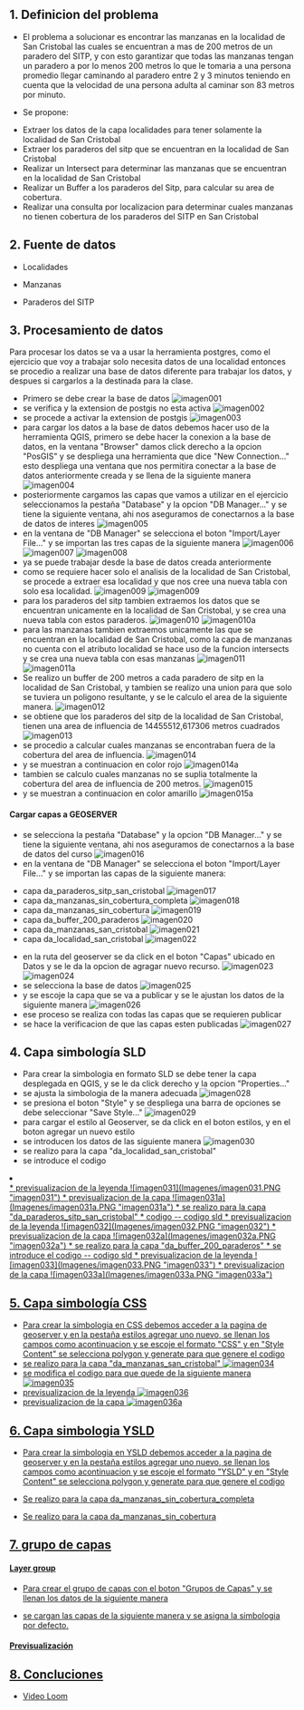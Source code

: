 ## 1. Definicion del problema

* El problema a solucionar es encontrar las manzanas en la localidad de San Cristobal las cuales se encuentran a mas de 200 metros de un paradero del SITP, y con esto garantizar que todas las manzanas tengan un paradero a por lo menos 200 metros lo que le tomaria a una persona promedio llegar caminando al paradero entre 2 y 3 minutos teniendo en cuenta que la velocidad de una persona adulta al caminar son 83 metros por minuto.

* Se propone:
- Extraer los datos de la capa localidades para tener solamente la localidad de San Cristobal
- Extraer los paraderos del sitp que se encuentran en la localidad de San Cristobal
- Realizar un Intersect para determinar las manzanas que se encuentran en la localidad de San Cristobal
- Realizar un Buffer a los paraderos del Sitp, para calcular su area de cobertura.
- Realizar una consulta por localizacion para determinar cuales manzanas no tienen cobertura de los paraderos del SITP en San Cristobal

## 2. Fuente de datos

* Localidades

* Manzanas

* Paraderos del SITP

## 3. Procesamiento de datos

Para procesar los datos se va a usar la herramienta postgres, como el ejercicio que voy a trabajar solo necesita datos de una localidad entonces se procedio a realizar una base de datos diferente para trabajar los datos, y despues si cargarlos a la destinada para la clase.

* Primero se debe crear la base de datos
![imagen001](Imagenes/imagen001.PNG "imagen001")
* se verifica y la extension de postgis no esta activa
![imagen002](Imagenes/imagen002.PNG "imagen002")
* se procede a activar la extension de postgis
![imagen003](Imagenes/imagen003.PNG "imagen003")
* para cargar los datos a la base de datos debemos hacer uso de la herramienta QGIS, primero se debe hacer la conexion a la base de datos, en la ventana "Browser" damos click derecho a la opcion "PosGIS" y se despliega una herramienta que dice "New Connection..." esto despliega una ventana que nos permitira conectar a la base de datos anteriormente creada y se llena de la siguiente manera
![imagen004](Imagenes/imagen004.PNG "imagen004")
* posteriormente cargamos las capas que vamos a utilizar en el ejercicio seleccionamos la pestaña "Database" y la opcion "DB Manager..." y se tiene la siguiente ventana, ahi nos aseguramos de conectarnos a la base de datos de interes
![imagen005](Imagenes/imagen005.PNG "imagen005")
* en la ventana de "DB Manager" se selecciona el boton "Import/Layer File..." y se importan las tres capas de la siguiente manera
![imagen006](Imagenes/imagen006.PNG "imagen006")
![imagen007](Imagenes/imagen007.PNG "imagen007")
![imagen008](Imagenes/imagen008.PNG "imagen008")
* ya se puede trabajar desde la base de datos creada anteriormente
* como se requiere hacer solo el analisis de la localidad de San Cristobal, se procede a extraer esa localidad y que nos cree una nueva tabla con solo esa localidad.
![imagen009](Imagenes/imagen009.PNG "imagen009")
![imagen009](Imagenes/imagen009a.PNG "imagen009a")
* para los paraderos del sitp tambien extraemos los datos que se encuentran unicamente en la localidad de San Cristobal, y se crea una nueva tabla con estos paraderos.
![imagen010](Imagenes/imagen010.PNG "imagen010")
![imagen010a](Imagenes/imagen010a.PNG "imagen010a")
* para las manzanas tambien extraemos unicamente las que se encuentran en la localidad de San Cristobal, como la capa de manzanas no cuenta con el atributo localidad se hace uso de la funcion intersects y se crea una nueva tabla con esas manzanas
![imagen011](Imagenes/imagen011.PNG "imagen011")
![imagen011a](Imagenes/imagen011a.PNG "imagen011a")
* Se realizo un buffer de 200 metros a cada paradero de sitp en la localidad de San Cristobal, y tambien se realizo una union para que solo se tuviera un poligono resultante, y se le calculo el area de la siguiente manera.
![imagen012](Imagenes/imagen012.PNG "imagen012")
* se obtiene que los paraderos del sitp de la localidad de San Cristobal, tienen una area de influencia de 14455512,617306 metros cuadrados 
![imagen013](Imagenes/imagen013.PNG "imagen013")
* se procedio a calcular cuales manzanas se encontraban fuera de la cobertura del area de influencia.
![imagen014](Imagenes/imagen014.PNG "imagen014")
* y se muestran a continuacion en color rojo
![imagen014a](Imagenes/imagen014a.PNG "imagen014a")
* tambien se calculo cuales manzanas no se suplia totalmente la cobertura del area de influencia de 200 metros.
![imagen015](Imagenes/imagen015.PNG "imagen015")
* y se muestran a continuacion en color amarillo
![imagen015a](Imagenes/imagen015a.PNG "imagen015a")


#### Cargar capas a GEOSERVER

* se selecciona la pestaña "Database" y la opcion "DB Manager..." y se tiene la siguiente ventana, ahi nos aseguramos de conectarnos a la base de datos del curso
![imagen016](Imagenes/imagen016.PNG "imagen016")
* en la ventana de "DB Manager" se selecciona el boton "Import/Layer File..." y se importan las capas de la siguiente manera:
- capa da_paraderos_sitp_san_cristobal
![imagen017](Imagenes/imagen017.PNG "imagen017")
- capa da_manzanas_sin_cobertura_completa
![imagen018](Imagenes/imagen018.PNG "imagen018")
- capa da_manzanas_sin_cobertura
![imagen019](Imagenes/imagen019.PNG "imagen019")
- capa da_buffer_200_paraderos
![imagen020](Imagenes/imagen020.PNG "imagen020")
- capa da_manzanas_san_cristobal
![imagen021](Imagenes/imagen021.PNG "imagen021")
- capa da_localidad_san_cristobal
![imagen022](Imagenes/imagen022.PNG "imagen022")
* en la ruta del geoserver se da click en el boton "Capas" ubicado en Datos y se le da la opcion de agragar nuevo recurso.
![imagen023](Imagenes/imagen023.PNG "imagen023")
![imagen024](Imagenes/imagen024.PNG "imagen024")
* se selecciona la base de datos 
![imagen025](Imagenes/imagen025.PNG "imagen025")
* y se escoje la capa que se va a publicar y se le ajustan los datos de la siguiente manera
![imagen026](Imagenes/imagen026.PNG "imagen026")
* ese proceso se realiza con todas las capas que se requieren publicar
* se hace la verificacion de que las capas esten publicadas
![imagen027](Imagenes/imagen027.PNG "imagen027")


## 4. Capa simbología SLD

* Para crear la simbologia en formato SLD se debe tener la capa desplegada en QGIS, y se le da click derecho y la opcion "Properties..."
* se ajusta la simbologia de la manera adecuada
![imagen028](Imagenes/imagen028.PNG "imagen028")
* se presiona el boton "Style" y se despliega una barra de opciones se debe seleccionar "Save Style..." 
![imagen029](Imagenes/imagen029.PNG "imagen029")
* para cargar el estilo al Geoserver, se da click en el boton estilos, y en el boton agregar un nuevo estilo
* se introducen los datos de las siguiente manera
![imagen030](Imagenes/imagen030.PNG "imagen030")
* se realizo para la capa "da_localidad_san_cristobal"
* se introduce el codigo 
<li><a href="(Estilos/da_estilo_localidad_sc.sld )"> </li>
* previsualizacion de la leyenda
![imagen031](Imagenes/imagen031.PNG "imagen031")
* previsualizacion de la capa
![imagen031a](Imagenes/imagen031a.PNG "imagen031a")
* se realizo para la capa "da_paraderos_sitp_san_cristobal"
* codigo
-- codigo sld
* previsualizacion de la leyenda
![imagen032](Imagenes/imagen032.PNG "imagen032")
* previsualizacion de la capa
![imagen032a](Imagenes/imagen032a.PNG "imagen032a")
* se realizo para la capa "da_buffer_200_paraderos"
* se introduce el codigo 
-- codigo sld
* previsualizacion de la leyenda
![imagen033](Imagenes/imagen033.PNG "imagen033")
* previsualizacion de la capa
![imagen033a](Imagenes/imagen033a.PNG "imagen033a")

## 5. Capa simbología CSS

* Para crear la simbologia en CSS debemos acceder a la pagina de geoserver y en la pestaña estilos agregar uno nuevo, se llenan los campos como acontinuacion y se escoje el formato "CSS" y en "Style Content" se selecciona polygon y generate para que genere el codigo
* se realizo para la capa "da_manzanas_san_cristobal"
![imagen034](Imagenes/imagen034.PNG "imagen034")
* se modifica el codigo para que quede de la siguiente manera
![imagen035](Imagenes/imagen035.PNG "imagen035")
* previsualizacion de la leyenda
![imagen036](Imagenes/imagen036.PNG "imagen036")
* previsualizacion de la capa
![imagen036a](Imagenes/imagen036a.PNG "imagen036a")

## 6. Capa simbologia YSLD

* Para crear la simbologia en YSLD debemos acceder a la pagina de geoserver y en la pestaña estilos agregar uno nuevo, se llenan los campos como acontinuacion y se escoje el formato "YSLD" y en "Style Content" se selecciona polygon y generate para que genere el codigo
* Se realizo para la capa da_manzanas_sin_cobertura_completa

* Se realizo para la capa da_manzanas_sin_cobertura



## 7. grupo de capas 

#### Layer group
* Para crear el grupo de capas con el boton "Grupos de Capas" y se llenan los datos de la siguiente manera

* se cargan las capas de la siguiente manera y se asigna la simbologia por defecto.

#### Previsualización

## 8. Concluciones

* Video Loom